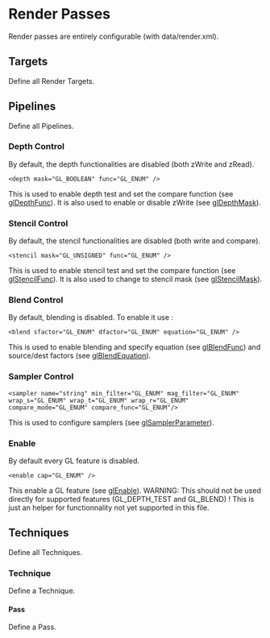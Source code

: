 # Render Passes

Render passes are entirely configurable (with data/render.xml).

## Targets

Define all Render Targets.

## Pipelines

Define all Pipelines.

### Depth Control

By default, the depth functionalities are disabled (both zWrite and zRead). 

```
<depth mask="GL_BOOLEAN" func="GL_ENUM" />
```

This is used to enable depth test and set the compare function (see [glDepthFunc](https://www.opengl.org/sdk/docs/man4/html/glDepthFunc.xhtml)).
It is also used to enable or disable zWrite (see [glDepthMask](https://www.opengl.org/sdk/docs/man4/html/glDepthMask.xhtml)).

### Stencil Control

By default, the stencil functionalities are disabled (both write and compare). 

```
<stencil mask="GL_UNSIGNED" func="GL_ENUM" />
```

This is used to enable stencil test and set the compare function (see [glStencilFunc](https://www.opengl.org/sdk/docs/man4/html/glStencilFunc.xhtml)).
It is also used to change to stencil mask (see [glStencilMask](https://www.opengl.org/sdk/docs/man4/html/glStencilMask.xhtml)).

### Blend Control

By default, blending is disabled. To enable it use :

```
<blend sfactor="GL_ENUM" dfactor="GL_ENUM" equation="GL_ENUM" />
```

This is used to enable blending and specify equation (see [glBlendFunc](https://www.opengl.org/sdk/docs/man4/html/glBlendFunc.xhtml)) and source/dest factors (see [glBlendEquation](https://www.opengl.org/sdk/docs/man4/html/glBlendEquation.xhtml)).


### Sampler Control

```
<sampler name="string" min_filter="GL_ENUM" mag_filter="GL_ENUM" wrap_s="GL_ENUM" wrap_t="GL_ENUM" wrap_r="GL_ENUM" compare_mode="GL_ENUM" compare_func="GL_ENUM"/>
```

This is used to configure samplers (see [glSamplerParameter](https://www.opengl.org/sdk/docs/man/html/glSamplerParameter.xhtml)).

### Enable

By default every GL feature is disabled.

```
<enable cap="GL_ENUM" />
```

This enable a GL feature (see [glEnable](https://www.opengl.org/sdk/docs/man4/html/glEnable.xhtml)).
WARNING: This should not be used directly for supported features (GL_DEPTH_TEST and GL_BLEND) !
This is just an helper for functionnality not yet supported in this file.

## Techniques

Define all Techniques.

### Technique

Define a Technique.

#### Pass

Define a Pass.

